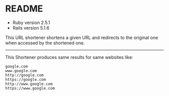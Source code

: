 # README

* Ruby version 2.5.1
* Rails version 5.1.6

This URL shortener shortens a given URL and redirects to the original one when accessed by the shortened one.

---

This Shortener produces same results for same websites like:

```
google.com
www.google.com
http://google.com
https://google.com
http://www.google.com
https://www.google.com
```
